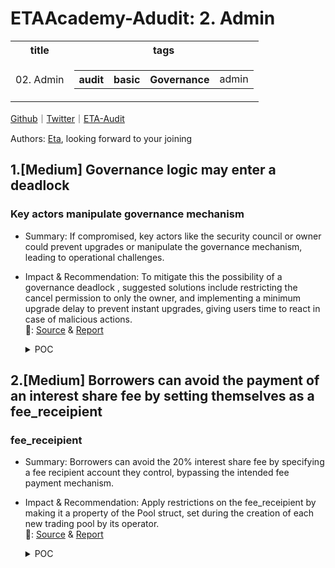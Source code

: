 # ETAAcademy-Adudit: 2. Admin

<table>
  <tr>
    <th>title</th>
    <th>tags</th>
  </tr>
  <tr>
    <td>02. Admin</td>
    <td>
      <table>
        <tr>
          <th>audit</th>
          <th>basic</th>
          <th>Governance</th>
          <td>admin</td>
        </tr>
      </table>
    </td>
  </tr>
</table>

[Github](https://github.com/ETAAcademy)｜[Twitter](https://twitter.com/ETAAcademy)｜[ETA-Audit](https://github.com/ETAAcademy/ETAAcademy-Audit)

Authors: [Eta](https://twitter.com/pwhattie), looking forward to your joining

## 1.[Medium] Governance logic may enter a deadlock

### Key actors manipulate governance mechanism

- Summary: If compromised, key actors like the security council or owner could prevent upgrades or manipulate the governance mechanism, leading to operational challenges.
- Impact & Recommendation: To mitigate this the possibility of a governance deadlock , suggested solutions include restricting the cancel permission to only the owner, and implementing a minimum upgrade delay to prevent instant upgrades, giving users time to react in case of malicious actions.
  <br> 🐬: [Source](https://code4rena.com/reports/2023-10-zksync#m-13-governance-logic-may-enter-a-deadlock) & [Report](https://code4rena.com/reports/2023-10-zksync)

  <details><summary>POC</summary>

  ```solidity

    -   function cancel(bytes32 _id) external onlyOwnerOrSecurityCouncil {
    +   function cancel(bytes32 _id) external onlyOwner {
            require(isOperationPending(_id), "Operation must be pending");
            delete timestamps[_id];
            emit OperationCancelled(_id);
        }

        function updateDelay(uint256 _newDelay) external onlySelf {
    +       require(_newDelay >= MINIMUM_UPGRADE_DELAY, "whatever";)
            emit ChangeMinDelay(minDelay, _newDelay);
            minDelay = _newDelay;
        }

  ```

  </details>

## 2.[Medium] Borrowers can avoid the payment of an interest share fee by setting themselves as a fee_receipient

### fee_receipient

- Summary: Borrowers can avoid the 20% interest share fee by specifying a fee recipient account they control, bypassing the intended fee payment mechanism.

- Impact & Recommendation: Apply restrictions on the fee_receipient by making it a property of the Pool struct, set during the creation of each new trading pool by its operator.
  <br> 🐬: [Source](https://code4rena.com/reports/2024-04-lavarage#m-02-borrowers-can-avoid-the-payment-of-an-interest-share-fee-by-setting-themselves-as-a-fee_receipient) & [Report](https://code4rena.com/reports/2024-04-lavarage)

  <details><summary>POC</summary>

  ```rust
      let transfer_instruction3 = system_instruction::transfer(
    &ctx.accounts.trader.key(),
    &ctx.accounts.fee_receipient.key(),
    interest_share,
    );
    anchor_lang::solana_program::program::invoke(
        &transfer_instruction3,
        &[
            ctx.accounts.trader.to_account_info(),
            ctx.accounts.fee_receipient.to_account_info(),
        ],
    )?;

  ```

  </details>

